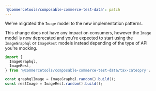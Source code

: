 ```yaml
---
'@commercetools/composable-commerce-test-data': patch
---
```


We've migrated the `Image` model to the new implementation patterns.

This change does not have any impact on consumers, however the `Image` model is now deprecated and you're expected to start using the `ImageGraphql` or `ImageRest` models instead depending of the type of API you're mocking.

```ts
import {
  ImageGraphql,
  ImageRest,
} from '@commercetools/composable-commerce-test-data/tax-cateopry';

const graphqlImage = ImageGraphql.random().build();
const restImage = ImageRest.random().build();
```

